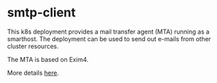 # smtp-client

This k8s deployment provides a mail transfer agent (MTA) running as a smarthost. The deployment can be used to send out e-mails from other cluster resources.

The MTA is based on Exim4.

More details [here](https://github.com/imixs/imixs-docker/blob/master/exim4/README.md).